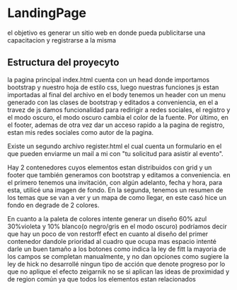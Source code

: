 # LandingPage

el objetivo es generar un sitio web en donde pueda publicitarse una capacitacion y registrarse a la misma


## Estructura del proyecyto

 la pagina principal index.html cuenta con  un head donde importamos bootstrap y nuestro hoja de estilo css,
luego nuestras funciones js estan importadas al final del archivo
en el body tenemos un header con un menu generado con las clases de bootstrap y editados a conveniencia,
en el a travez de js damos funcionalidad para redirigir a redes sociales, el registro y el modo oscuro,
el modo oscuro cambia el color de la fuente.
Por último, en el footer, ademas de otra vez dar un acceso rapido a la pagina de registro, estan mis redes sociales como autor de la pagina.


Existe un segundo archivo register.html el cual cuenta un formulario en el que pueden enviarme un mail a mi con "tu solicitud para asistir al evento".


Hay 2 contenedores cuyos elementos estan distribuidos con grid y un footer que también generamos con bootstrap y editamos a conveniencia.
en el primero tenemos una invitación, con algún adelanto, fecha y hora, para esta, utilicé una imagen de fondo.
En la segunda, tenemos un resumen de los temas que se van a ver y un mapa de como llegar, en este casó hice un fondo en degrade de 2 colores.


En cuanto a la paleta de colores intente generar un diseño 60% azul 30%violeta y 10% blanco(o negro/gris en el modo oscuro)
podríamos decir que hay un poco de von restorff efect en cuanto al diseño del primer contenedor dandole prioridad al cuadro que ocupa mas espacio
intenté darle un buen tamaño a los botones como indica la ley de fitt
la mayoria de los campos se completan manualmente, y no dan opciones como sugiere la ley de hick
no desarrollé ningun tipo de acción que denote progreso por lo que no aplique el efecto zeigarnik
no se si aplican las ideas de proximidad y de region común ya que todos los elementos estan relacionados




